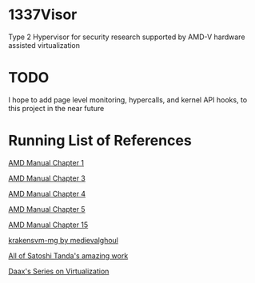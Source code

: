 # 1337Visor
Type 2 Hypervisor for security research supported by AMD-V hardware assisted virtualization

# TODO
I hope to add page level monitoring, hypercalls, and kernel API hooks, to this project in the near future


# Running List of References
<a href="https://www.amd.com/system/files/TechDocs/24593.pdf">AMD Manual Chapter 1</a>

<a href="https://www.amd.com/system/files/TechDocs/24593.pdf">AMD Manual Chapter 3</a>

<a href="https://www.amd.com/system/files/TechDocs/24593.pdf">AMD Manual Chapter 4</a>

<a href="https://www.amd.com/system/files/TechDocs/24593.pdf">AMD Manual Chapter 5</a>

<a href="https://www.amd.com/system/files/TechDocs/24593.pdf">AMD Manual Chapter 15</a>

<a href="https://github.com/medievalghoul/krakensvm-mg">krakensvm-mg by medievalghoul</a>

<a href="https://github.com/tandasat">All of Satoshi Tanda's amazing work</a>

<a href="https://revers.engineering/7-days-to-virtualization-a-series-on-hypervisor-development/">Daax's Series on Virtualization</a>
